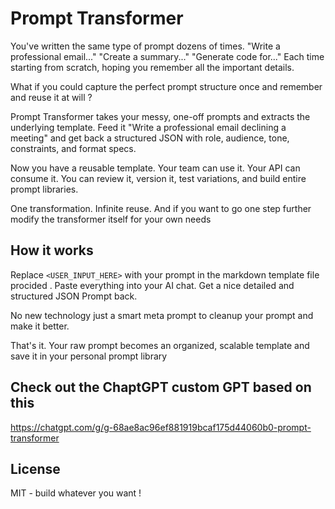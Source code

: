 # Prompt Transformer

You've written the same type of prompt dozens of times. "Write a professional email..." "Create a summary..." "Generate code for..." Each time starting from scratch, hoping you remember all the important details.

What if you could capture the perfect prompt structure once and remember and reuse it at will ?

Prompt Transformer takes your messy, one-off prompts and extracts the underlying template. Feed it "Write a professional email declining a meeting" and get back a structured JSON with role, audience, tone, constraints, and format specs.

Now you have a reusable template. Your team can use it. Your API can consume it. You can review it, version it, test variations, and build entire prompt libraries.

One transformation. Infinite reuse. And if you want to go one step further modify the transformer itself for your own needs 

## How it works

Replace `<USER_INPUT_HERE>` with your prompt in the markdown template file procided . Paste everything into your AI chat. Get a nice detailed and  structured JSON Prompt back.

No new technology just a smart meta prompt  to cleanup your prompt and make it better.

That's it. Your raw prompt becomes an organized, scalable template and save it in your personal prompt library


## Check out the ChaptGPT custom GPT based on this
https://chatgpt.com/g/g-68ae8ac96ef881919bcaf175d44060b0-prompt-transformer



## License


MIT - build whatever you want !
